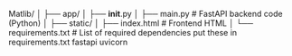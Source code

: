 Matlib/
│
├── app/
│   ├── __init__.py
│   ├── main.py           # FastAPI backend code (Python)
│
├── static/
│   ├── index.html        # Frontend HTML
│
└── requirements.txt      # List of required dependencies
 put these in requirements.txt 
 fastapi
uvicorn
